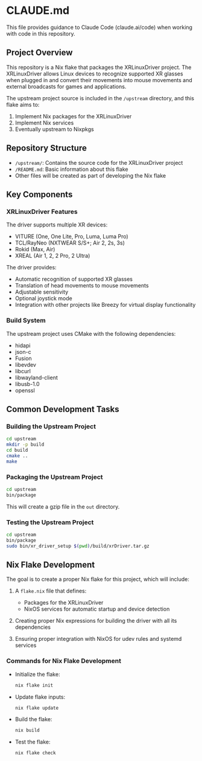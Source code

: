 # CLAUDE.md

This file provides guidance to Claude Code (claude.ai/code) when working with code in this repository.

## Project Overview

This repository is a Nix flake that packages the XRLinuxDriver project. The XRLinuxDriver allows Linux devices to recognize supported XR glasses when plugged in and convert their movements into mouse movements and external broadcasts for games and applications.

The upstream project source is included in the `/upstream` directory, and this flake aims to:
1. Implement Nix packages for the XRLinuxDriver
2. Implement Nix services
3. Eventually upstream to Nixpkgs

## Repository Structure

- `/upstream/`: Contains the source code for the XRLinuxDriver project
- `/README.md`: Basic information about this flake
- Other files will be created as part of developing the Nix flake

## Key Components

### XRLinuxDriver Features

The driver supports multiple XR devices:
- VITURE (One, One Lite, Pro, Luma, Luma Pro)
- TCL/RayNeo (NXTWEAR S/S+; Air 2, 2s, 3s)
- Rokid (Max, Air)
- XREAL (Air 1, 2, 2 Pro, 2 Ultra)

The driver provides:
- Automatic recognition of supported XR glasses
- Translation of head movements to mouse movements
- Adjustable sensitivity
- Optional joystick mode
- Integration with other projects like Breezy for virtual display functionality

### Build System

The upstream project uses CMake with the following dependencies:
- hidapi
- json-c
- Fusion
- libevdev
- libcurl
- libwayland-client
- libusb-1.0
- openssl

## Common Development Tasks

### Building the Upstream Project

```bash
cd upstream
mkdir -p build
cd build
cmake ..
make
```

### Packaging the Upstream Project

```bash
cd upstream
bin/package
```

This will create a gzip file in the `out` directory.

### Testing the Upstream Project

```bash
cd upstream
bin/package
sudo bin/xr_driver_setup $(pwd)/build/xrDriver.tar.gz
```

## Nix Flake Development

The goal is to create a proper Nix flake for this project, which will include:

1. A `flake.nix` file that defines:
   - Packages for the XRLinuxDriver
   - NixOS services for automatic startup and device detection

2. Creating proper Nix expressions for building the driver with all its dependencies

3. Ensuring proper integration with NixOS for udev rules and systemd services

### Commands for Nix Flake Development

- Initialize the flake:
  ```bash
  nix flake init
  ```

- Update flake inputs:
  ```bash
  nix flake update
  ```

- Build the flake:
  ```bash
  nix build
  ```

- Test the flake:
  ```bash
  nix flake check
  ```